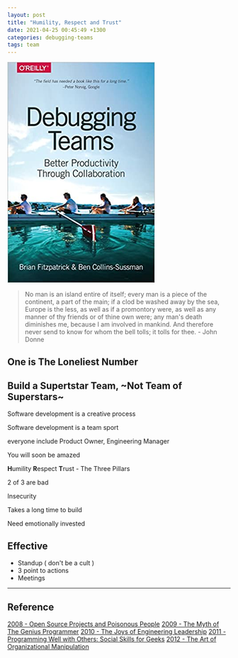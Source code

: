 ```yaml
---
layout: post
title: "Humility, Respect and Trust"
date: 2021-04-25 00:45:49 +1300
categories: debugging-teams
tags: team
---
```


![Debugging-teams](/assets/book/debugging-teams.jpg)



> No man is an island entire of itself;
> every man is a piece of the continent, a part of the main;
> if a clod be washed away by the sea, Europe is the less, as well as if a promontory were, as well as any manner of thy friends or of thine own were;
> any man's death diminishes me, because I am involved in mankind.
> And therefore never send to know for whom the bell tolls; it tolls for thee. - John Donne



## One is The Loneliest Number


## Build a Supertstar Team, ~Not Team of Superstars~ 

Software development is a creative process

Software development is a team sport

everyone
include Product Owner, Engineering Manager 

You will soon be amazed 

**H**umility **R**espect **T**rust - The Three Pillars

2 of 3 are bad

Insecurity

Takes a long time to build

Need emotionally invested

## Effective

- Standup ( don't be a cult )
- 3 point to actions
- Meetings

---

## Reference

[2008 - Open Source Projects and Poisonous People](https://youtu.be/-F-3E8pyjFo)
[2009 - The Myth of The Genius Programmer](https://youtu.be/0SARbwvhupQ)
[2010 - The Joys of Engineering Leadership](https://youtu.be/skD1fjxSRog)
[2011 - Programming Well with Others: Social Skills for Geeks](https://youtu.be/q-7l8cnpI4k)
[2012 - The Art of Organizational Manipulation](https://youtu.be/OTCuYzAw31Y)
